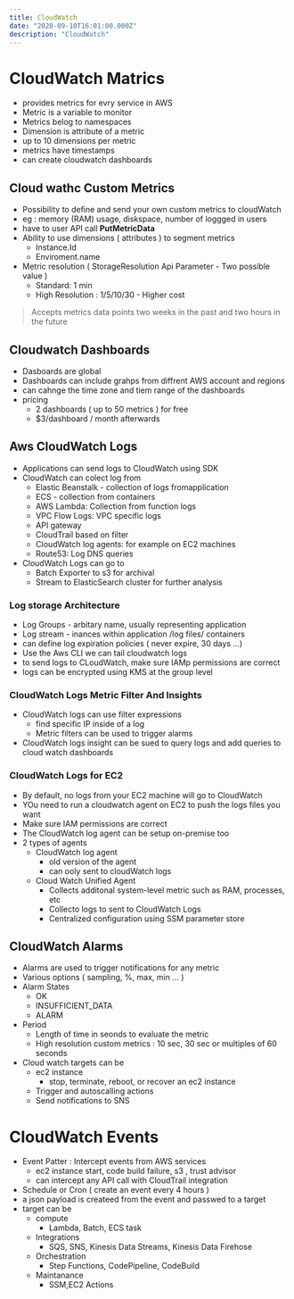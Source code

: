 ```yaml
---
title: CloudWatch 
date: "2020-09-10T16:01:00.000Z"
description: "CloudWatch"
---
```


# CloudWatch Matrics

- provides metrics for evry service in AWS
- Metric is a variable to monitor
- Metrics belog to namespaces
- Dimension is attribute of a metric
- up to 10 dimensions per metric
- metrics have timestamps
- can create cloudwatch dashboards


## Cloud wathc Custom Metrics
- Possibility to define and send your own custom metrics to cloudWatch
-  eg : memory (RAM) usage, diskspace, number of loggged in users
- have to user API call **PutMetricData**
- Ability to use dimensions ( attributes ) to segment metrics
    - Instance.Id
    - Enviroment.name
- Metric resolution ( StorageResolution Api Parameter - Two possible value )
    - Standard: 1 min
    - High Resolution : 1/5/10/30 - Higher cost

> Accepts metrics data points two weeks in the past and two hours in the future


## Cloudwatch Dashboards
- Dasboards are global
- Dashboards can include grahps from diffrent AWS account and regions
- can cahnge the time zone and tiem range of the dashboards
- pricing
    - 2 dashboards ( up to 50 metrics ) for free
    - $3/dashboard / month afterwards

## Aws CloudWatch Logs
- Applications can send logs to CloudWatch using SDK
- CloudWatch can colect log from 
    - Elastic Beanstalk - collection of logs fromapplication
    - ECS - collection from containers
    - AWS Lambda: Collection from function logs
    - VPC Flow Logs: VPC specific logs
    - API gateway
    - CloudTrail based on filter
    - CloudWatch log agents: for example on EC2 machines
    - Route53: Log DNS queries
- CloudWatch Logs can go to 
    - Batch Exporter to s3 for archival
    - Stream to ElasticSearch cluster for further analysis

### Log storage Architecture
- Log Groups -  arbitary name, usually representing application
- Log stream - inances within application /log files/ containers
- can define log expiration policies ( never expire, 30 days ...)
- Use the Aws CLI we can tail cloudwatch logs
- to send logs to CLoudWatch, make sure IAMp permissions are correct
- logs can be encrypted using KMS at the group level


### CloudWatch Logs Metric Filter And Insights
- CloudWatch logs can use filter expressions
    - find specific IP inside of a log
    - Metric filters can be used to trigger alarms
- CloudWatch logs insight can be sued to query logs and add queries to cloud watch dashboards

### CloudWatch Logs for EC2
- By default, no logs from your EC2 machine will go to CloudWatch
- YOu need to run a cloudwatch agent on EC2 to push the logs files you want
- Make sure IAM permissions are correct
- The CloudWatch log agent can be setup on-premise too
- 2 types of agents
    - CloudWatch log agent
        - old version of the agent
        - can ooly sent to cloudWatch logs
    - Cloud Watch Unified Agent
        - Collects additonal system-level metric such as RAM, processes, etc
        - Collecto logs to sent to CloudWatch Logs
        - Centralized configuration using SSM parameter store

## CloudWatch Alarms
- Alarms are used to trigger notifications for any metric
- Various options ( sampling, %, max, min ... )
- Alarm States
    - OK
    - INSUFFICIENT_DATA
    - ALARM 
- Period 
    - Length of time in seonds to evaluate the metric
    - High resolution custom metrics : 10 sec, 30 sec or multiples of 60 seconds
- Cloud watch targets can be
    - ec2 instance
        - stop, terminate, reboot, or recover an ec2 instance
    - Trigger and autoscalling actions
    - Send notifications to SNS



# CloudWatch Events
- Event Patter : Intercept events from AWS services
    - ec2 instance start, code build failure, s3 , trust advisor
    - can intercept any API call with CloudTrail integration
- Schedule or Cron ( create an event every 4 hours )
- a json payload is createed from the event and passwed to a target
- target can be
    - compute 
        - Lambda, Batch, ECS task
    - Integrations
        - SQS, SNS, Kinesis Data Streams, Kinesis Data Firehose
    - Orchestration
        - Step Functions, CodePipeline, CodeBuild
    - Maintanance
        - SSM,EC2 Actions




